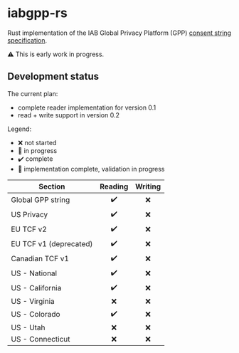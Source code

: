 # iabgpp-rs

Rust implementation of the IAB Global Privacy Platform (GPP) [consent string specification](https://github.com/InteractiveAdvertisingBureau/Global-Privacy-Platform).

⚠️ This is early work in progress.

## Development status

The current plan:
- complete reader implementation for version 0.1
- read + write support in version 0.2


Legend:
- ❌ not started
- 🚧 in progress
- ✔️ complete
- 🧪 implementation complete, validation in progress


| Section                | Reading | Writing |
|------------------------|:-------:|:-------:|
| Global GPP string      |   ✔️    |    ❌    |
| US Privacy             |   ✔️    |    ❌    |
| EU TCF v2              |   ✔️    |    ❌    |
| EU TCF v1 (deprecated) |   ✔️    |    ❌    |
| Canadian TCF v1        |   ✔️    |    ❌    |
| US - National          |   ✔️    |    ❌    |
| US - California        |   ✔️    |    ❌    |
| US - Virginia          |    ❌    |    ❌    |
| US - Colorado          |   ✔️    |    ❌    |
| US - Utah              |    ❌    |    ❌    |
| US - Connecticut       |    ❌    |    ❌    |
